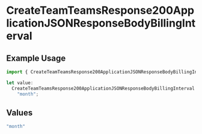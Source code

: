# CreateTeamTeamsResponse200ApplicationJSONResponseBodyBillingInterval

## Example Usage

```typescript
import { CreateTeamTeamsResponse200ApplicationJSONResponseBodyBillingInterval } from "@simplesagar/vercel/models/createteamop.js";

let value:
  CreateTeamTeamsResponse200ApplicationJSONResponseBodyBillingInterval =
    "month";
```

## Values

```typescript
"month"
```